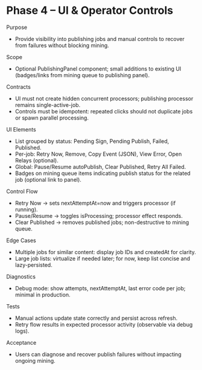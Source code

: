 # Phase 4 – UI & Operator Controls

Purpose
- Provide visibility into publishing jobs and manual controls to recover from failures without blocking mining.

Scope
- Optional PublishingPanel component; small additions to existing UI (badges/links from mining queue to publishing panel).

Contracts
- UI must not create hidden concurrent processors; publishing processor remains single-active-job.
- Controls must be idempotent: repeated clicks should not duplicate jobs or spawn parallel processing.

UI Elements
- List grouped by status: Pending Sign, Pending Publish, Failed, Published.
- Per-job: Retry Now, Remove, Copy Event (JSON), View Error, Open Relays (optional).
- Global: Pause/Resume autoPublish, Clear Published, Retry All Failed.
- Badges on mining queue items indicating publish status for the related job (optional link to panel).

Control Flow
- Retry Now → sets nextAttemptAt=now and triggers processor (if running).
- Pause/Resume → toggles isProcessing; processor effect responds.
- Clear Published → removes published jobs; non-destructive to mining queue.

Edge Cases
- Multiple jobs for similar content: display job IDs and createdAt for clarity.
- Large job lists: virtualize if needed later; for now, keep list concise and lazy-persisted.

Diagnostics
- Debug mode: show attempts, nextAttemptAt, last error code per job; minimal in production.

Tests
- Manual actions update state correctly and persist across refresh.
- Retry flow results in expected processor activity (observable via debug logs).

Acceptance
- Users can diagnose and recover publish failures without impacting ongoing mining.

